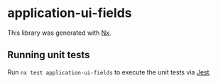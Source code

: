 # application-ui-fields

This library was generated with [Nx](https://nx.dev).

## Running unit tests

Run `nx test application-ui-fields` to execute the unit tests via [Jest](https://jestjs.io).
